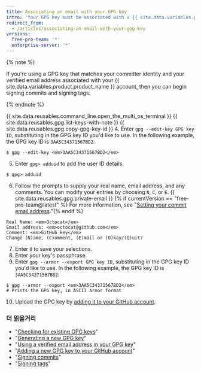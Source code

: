 ```yaml
---
title: Associating an email with your GPG key
intro: 'Your GPG key must be associated with a {{ site.data.variables.product.product_name }} verified email that matches your committer identity.'
redirect_from:
  - /articles/associating-an-email-with-your-gpg-key
versions:
  free-pro-team: '*'
  enterprise-server: '*'
---
```


{% note %}

If you're using a GPG key that matches your committer identity and your verified email address associated with your {{ site.data.variables.product.product_name }} account, then you can begin signing commits and signing tags.

{% endnote %}

{{ site.data.reusables.command_line.open_the_multi_os_terminal }}
{{ site.data.reusables.gpg.list-keys-with-note }}
{{ site.data.reusables.gpg.copy-gpg-key-id }}
4. Enter `gpg --edit-key GPG key ID`, substituting in the GPG key ID you'd like to use. In the following example, the GPG key ID is `3AA5C34371567BD2`:
  ```shell
  $ gpg --edit-key <em>3AA5C34371567BD2</em>
  ```
5. Enter `gpg> adduid` to add the user ID details.
  ```shell
  $ gpg> adduid
  ```
6. Follow the prompts to supply your real name, email address, and any comments. You can modify your entries by choosing `N`, `C`, or `E`. {{ site.data.reusables.gpg.private-email }} {% if currentVersion == "free-pro-team@latest" %} For more information, see "[Setting your commit email address](/articles/setting-your-commit-email-address)."{% endif %}
  ```shell
  Real Name: <em>Octocat</em>
  Email address: <em>octocat@github.com</em>
  Comment: <em>GitHub key</em>
  Change (N)ame, (C)omment, (E)mail or (O)kay/(Q)uit?
  ```
7. Enter `O` to save your selections.
8. Enter your key's passphrase.
9. Enter `gpg --armor --export GPG key ID`, substituting in the GPG key ID you'd like to use. In the following example, the GPG key ID is `3AA5C34371567BD2`:
  ```shell
  $ gpg --armor --export <em>3AA5C34371567BD2</em>
  # Prints the GPG key, in ASCII armor format
  ```
10. Upload the GPG key by [adding it to your GitHub account](/articles/adding-a-new-gpg-key-to-your-github-account).

### 더 읽을거리

- "[Checking for existing GPG keys](/articles/checking-for-existing-gpg-keys)"
- "[Generating a new GPG key](/articles/generating-a-new-gpg-key)"
- "[Using a verified email address in your GPG key](/articles/using-a-verified-email-address-in-your-gpg-key)"
- "[Adding a new GPG key to your GitHub account](/articles/adding-a-new-gpg-key-to-your-github-account)"
- "[Signing commits](/articles/signing-commits)"
- "[Signing tags](/articles/signing-tags)"
